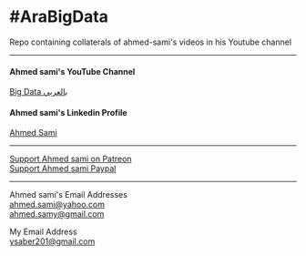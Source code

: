 # #AraBigData
Repo containing collaterals of ahmed-sami's videos in his Youtube channel  


***

#### **Ahmed sami's YouTube Channel**
[Big Data بالعربي](https://www.youtube.com/channel/UCFEnFy6vRzxYXslnY6mEweQ)  

#### Ahmed sami's Linkedin Profile
[Ahmed Sami](https://www.linkedin.com/in/ahmed-sami-a173138/)  
***
  
[Support Ahmed sami on Patreon](https://www.patreon.com/user?u=43417528)  
[Support Ahmed sami Paypal](https://www.paypal.com/paypalme/ahmedsami1976)

***
  
Ahmed sami's Email Addresses  
<ahmed.sami@yahoo.com>  
<ahmed.samy@gmail.com>

My Email Address  
<ysaber201@gmail.com>  



